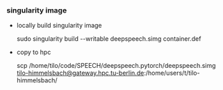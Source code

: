 ### singularity image

* locally build singularity image

    sudo singularity build --writable deepspeech.simg container.def
* copy to hpc

    scp /home/tilo/code/SPEECH/deepspeech.pytorch/deepspeech.simg tilo-himmelsbach@gateway.hpc.tu-berlin.de:/home/users/t/tilo-himmelsbach/